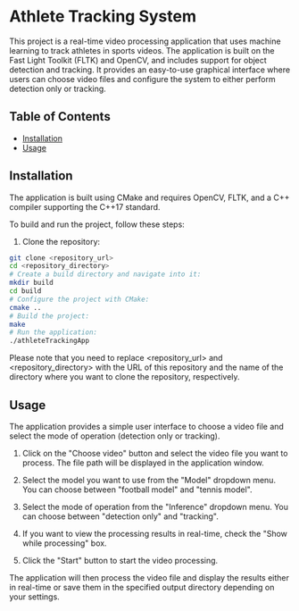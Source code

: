 # Athlete Tracking System

This project is a real-time video processing application that uses machine learning to track athletes in sports videos. The application is built on the Fast Light Toolkit (FLTK) and OpenCV, and includes support for object detection and tracking. It provides an easy-to-use graphical interface where users can choose video files and configure the system to either perform detection only or tracking. 

## Table of Contents
- [Installation](#installation)
- [Usage](#usage)

## Installation

The application is built using CMake and requires OpenCV, FLTK, and a C++ compiler supporting the C++17 standard. 

To build and run the project, follow these steps:

1. Clone the repository:
```bash
git clone <repository_url>
cd <repository_directory>
# Create a build directory and navigate into it:
mkdir build
cd build
# Configure the project with CMake:
cmake ..
# Build the project:
make
# Run the application:
./athleteTrackingApp
```
Please note that you need to replace <repository_url> and <repository_directory> with the URL of this repository and the name of the directory where you want to clone the repository, respectively.

## Usage
The application provides a simple user interface to choose a video file and select the mode of operation (detection only or tracking).

1. Click on the "Choose video" button and select the video file you want to process. The file path will be displayed in the application window.

2. Select the model you want to use from the "Model" dropdown menu. You can choose between "football model" and "tennis model".

3. Select the mode of operation from the "Inference" dropdown menu. You can choose between "detection only" and "tracking".

4. If you want to view the processing results in real-time, check the "Show while processing" box.

5. Click the "Start" button to start the video processing.

The application will then process the video file and display the results either in real-time or save them in the specified output directory depending on your settings.

